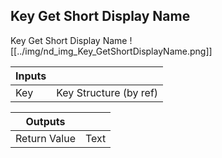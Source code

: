 ## Key Get Short Display Name
Key Get Short Display Name
![[../img/nd_img_Key_GetShortDisplayName.png]]

|Inputs||
|--|--|
| Key | Key Structure (by ref) |

|Outputs||
|--|--|
| Return Value | Text |
